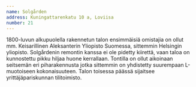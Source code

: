```yaml
---
name: Solgården
address: Kuningattarenkatu 10 a, Loviisa
number: 21
---
```

1800-luvun alkupuolella rakennetun talon ensimmäisiä omistajia on ollut mm. Keisarillinen Aleksanterin Yliopisto Suomessa, sittemmin Helsingin yliopisto. Solgårdenin remontin kanssa ei ole pidetty kiirettä, vaan taloa on kunnostettu pikku hiljaa huone kerrallaan. Tontilla on ollut aikoinaan seitsemän eri piharakennusta jotka sittemmin on yhdistetty suurempaan L-muotoiseen kokonaisuuteen. Talon toisessa päässä sijaitsee yrittäjäpariskunnan tilitoimisto.
